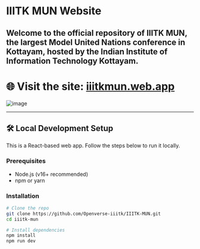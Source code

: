 # IIITK MUN Website

## Welcome to the official repository of **IIITK MUN**, the largest Model United Nations conference in Kottayam, hosted by the Indian Institute of Information Technology Kottayam.
# 🌐 Visit the site: [iiitkmun.web.app](https://iiitkmun.web.app)

![image](https://github.com/user-attachments/assets/52f71c7f-9f93-438e-8153-5c1add72104c)


---

## 🛠️ Local Development Setup

This is a React-based web app. Follow the steps below to run it locally.

### Prerequisites

- Node.js (v16+ recommended)
- npm or yarn

### Installation

```bash
# Clone the repo
git clone https://github.com/Openverse-iiitk/IIITK-MUN.git
cd iiitk-mun
```

```bash
# Install dependencies
npm install
npm run dev
```




